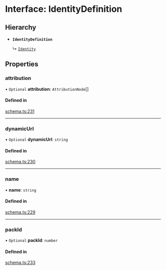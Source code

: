 # Interface: IdentityDefinition

## Hierarchy

- **`IdentityDefinition`**

  ↳ [`Identity`](Identity.md)

## Properties

### attribution

• `Optional` **attribution**: `AttributionNode`[]

#### Defined in

[schema.ts:231](https://github.com/coda/packs-sdk/blob/main/schema.ts#L231)

___

### dynamicUrl

• `Optional` **dynamicUrl**: `string`

#### Defined in

[schema.ts:230](https://github.com/coda/packs-sdk/blob/main/schema.ts#L230)

___

### name

• **name**: `string`

#### Defined in

[schema.ts:229](https://github.com/coda/packs-sdk/blob/main/schema.ts#L229)

___

### packId

• `Optional` **packId**: `number`

#### Defined in

[schema.ts:233](https://github.com/coda/packs-sdk/blob/main/schema.ts#L233)
